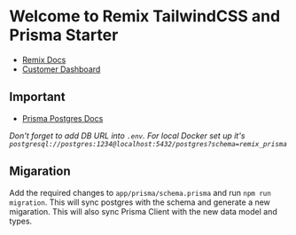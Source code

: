 # Welcome to Remix TailwindCSS and Prisma Starter

- [Remix Docs](https://docs.remix.run)
- [Customer Dashboard](https://remix.run/dashboard)

## Important

- [Prisma Postgres Docs](https://www.prisma.io/docs/getting-started/setup-prisma/start-from-scratch-typescript-postgres)

_Don't forget to add DB URL into `.env`. For local Docker set up it's `postgresql://postgres:1234@localhost:5432/postgres?schema=remix_prisma`_

## Migaration

Add the required changes to `app/prisma/schema.prisma` and run `npm run migration`. This will sync postgres with the schema and generate a new migaration. This will also sync Prisma Client with the new data model and types.
